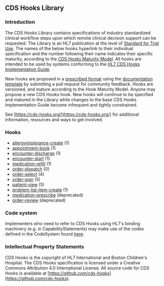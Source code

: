 <!-- ![CDS Hooks Overview](../images/logo.png) -->

<!--
<p style="padding: 5px; border-radius: 5px; border: 2px solid maroon; background: #ffffe6; max-width: 790px" markdown="1">
<b>Continuous Improvement Build</b>
<br>
This is the continuous integration, community release of the CDS Hooks specification. All stable releases are available at [https://cds-hooks.hl7.org](https://cds-hooks.hl7.org).
</p>
-->

## CDS Hooks Library

### Introduction
The CDS Hooks Library contains specifications of industry standardized clinical workflow steps upon which remote clinical decision support can be requested. The Library is an HL7 publication at the level of [Standard for Trial Use](https://hl7.org/fhir/versions.html#std-process). The names of the below hooks hyperlink to their individual specification and the number following their name indicates their specific maturity, according to the [CDS Hooks Maturity Model]({{site.data.related.cdshooks.link}}/index.html#hook-maturity-model). All hooks are intended to be used by systems conforming to the [HL7 CDS Hooks Implementation Guide]({{site.data.related.cdshooks.link}}/index.html). 

New hooks are proposed in a [prescribed format]({{site.data.related.cdshooks.link}}/index.html#hook-definition-format) using the [documentation template](template.html) by submitting a pull request for community feedback. Hooks are versioned, and mature according to the Hook Maturity Model.
Anyone may propose a new CDS Hooks hook. New hooks will continue to be specified and matured in the Library while changes to the base CDS Hooks Implementation Guide become infrequent and tightly constrained.

See [https://cds-hooks.org/](https://cds-hooks.org/) for additional information, resources and ways to get involved.

### Hooks
* [allergyintolerance-create](allergyintolerance-create.html) (1)
* [appointment-book](appointment-book.html) (1)
* [encounter-discharge](encounter-discharge.html) (1)
* [encounter-start](encounter-start.html) (1)
* [medication-refill](medication-refill.html) (1)
* [order-dispatch](order-dispatch.html) (0)
* [order-select](order-select.html) (4)
* [order-sign](order-sign.html) (5)
* [patient-view](patient-view.html) (5)
* [problem-list-item-create](problem-list-item-create.html) (1)
* [medication-prescribe](medication-prescribe.html) (deprecated)
* [order-review](order-review.html) (deprecated)

### Code system
Implementers who need to refer to CDS Hooks using HL7's binding machinery (e.g. in CapabilityStatements) may make use of the codes defined in the CodeSystem found [here](CodeSystem-HookCodes.html).

### Intellectual Property Statements

CDS Hooks is the copyright of HL7 International and Boston Children's Hospital. The CDS Hooks specification is licensed under a Creative Commons Attribution 4.0 International License. All source code for CDS Hooks is available at [https://github.com/cds-hooks](https://github.com/cds-hooks).

<!-- IGs that don't define resources can hide these in a div tag, see https://chat.fhir.org/#narrow/channel/179252-IG-creation/topic/Orphaned.20xhtml.20fragments.3F/near/370612006 -->

<div style="display:none">
{% include ip-statements.xhtml %}

{% include cross-version-analysis.xhtml %}

{% include dependency-table.xhtml %}

{% include globals-table.xhtml %}
</div>
